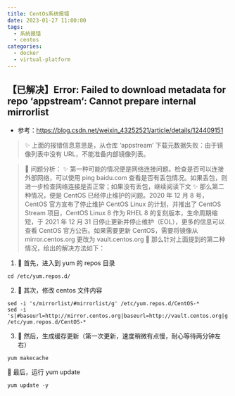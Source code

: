 ```yaml
---
title: CentOs系统报错
date: 2023-01-27 11:00:00
tags:
  - 系统报错
  - centos
categories:
  - docker
  - virtual-platform
---
```


## 【已解决】Error: Failed to download metadata for repo ‘appstream‘: Cannot prepare internal mirrorlist

- 参考：<https://blog.csdn.net/weixin_43252521/article/details/124409151>

> ✨ 上面的报错信息意思是，从仓库 ‘appstream’ 下载元数据失败：由于镜像列表中没有 URL，不能准备内部镜像列表。

> 🥎 问题分析：
> ✨ 第一种可能的情况便是网络连接问题。检查是否可以连接外部网络，可以使用 ping baidu.com 查看是否有丢包情况。如果丢包，则进一步检查网络连接是否正常；如果没有丢包，继续阅读下文
> ✨ 那么第二种情况，便是 CentOS 已经停止维护的问题。2020 年 12 月 8 号，CentOS 官方宣布了停止维护 CentOS Linux 的计划，并推出了 CentOS Stream 项目，CentOS Linux 8 作为 RHEL 8 的复刻版本，生命周期缩短，于 2021 年 12 月 31 日停止更新并停止维护（EOL），更多的信息可以查看 CentOS 官方公告。如果需要更新 CentOS，需要将镜像从 mirror.centos.org 更改为 vault.centos.org
> 🥎 那么针对上面提到的第二种情况，给出的解决方法如下：

1. 🔔 首先，进入到 yum 的 repos 目录

```shell
cd /etc/yum.repos.d/
```

2. 🔔 其次，修改 centos 文件内容

```shell
sed -i 's/mirrorlist/#mirrorlist/g' /etc/yum.repos.d/CentOS-*
sed -i 's|#baseurl=http://mirror.centos.org|baseurl=http://vault.centos.org|g' /etc/yum.repos.d/CentOS-*
```

3. 🔔 然后，生成缓存更新（第一次更新，速度稍微有点慢，耐心等待两分钟左右）

```shell
yum makecache
```

🔔 最后，运行 yum update

```shell
yum update -y
```
